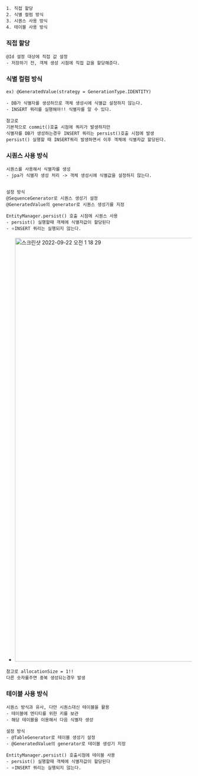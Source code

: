```
1. 직접 할당
2. 식별 컬럼 방식
3. 시퀀스 사용 방식
4. 테이블 사용 방식
```

### 직접 할당
```
@Id 설정 대상에 직접 값 설정
- 저장하기 전, 객체 생성 시점에 직접 값을 할당해준다.
```

### 식별 컬럼 방식
```
ex) @GeneratedValue(strategy = GenerationType.IDENTITY)

- DB가 식별자를 생성하므로 객체 생성시에 식별값 설정하지 않는다.
- INSERT 쿼리를 실행해야!! 식별자를 알 수 있다.

참고로
기본적으로 commit()호출 시점에 쿼리가 발생하지만
식별자를 DB가 생성하는경우 INSERT 쿼리는 persist()호출 시점에 발생
persist() 실행할 때 INSERT쿼리 발생하면서 이후 객체에 식별자값 할당된다.
```

### 시퀀스 사용 방식
```
시퀀스를 사용해서 식별자를 생성
- jpa가 식별자 생성 처리 -> 객체 생성시에 식별값을 설정하지 않는다.


설정 방식
@SequenceGenerator로 시퀀스 생성기 설정
@GeneratedValue의 generator로 시퀀스 생성기를 지정

EntityManager.persist() 호출 시점에 시퀀스 사용
- persist() 실행할때 객체에 식별자값이 할당된다
- ⭐️INSERT 쿼리는 실행되지 않는다.
```
- <img width="1149" alt="스크린샷 2022-09-22 오전 1 18 29" src="https://user-images.githubusercontent.com/62214428/191557710-2b19a3e8-de3b-4c6f-a7f6-7586afac67cd.png">
```
참고로 allocationSize = 1!!
다른 숫자를주면 중복 생성되는경우 발생
```

### 테이블 사용 방식
```
시퀀스 방식과 유사, 다만 시퀀스대신 테이블을 활용
- 테이블에 엔티티를 위한 키를 보관
- 해당 테이블을 이용해서 다음 식별자 생성

설정 방식
- @TableGenerator로 테이블 생성기 설정
- @GeneratedValue의 generator로 테이블 생성기 지정

EntityManager.persist() 호출시점에 테이블 사용
- persist() 실행할때 객체에 식별자값이 할당된다
- ⭐️INSERT 쿼리는 실행되지 않는다.
```
